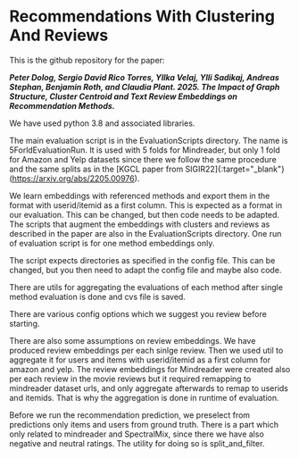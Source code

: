# Recommendations With Clustering And Reviews
This is the github repository for the paper:

**_Peter Dolog, Sergio David Rico Torres, Yllka Velaj, Ylli Sadikaj, Andreas Stephan, Benjamin Roth, and Claudia
Plant. 2025. The Impact of Graph Structure, Cluster Centroid and Text Review Embeddings on Recommendation
Methods._**


We have used python 3.8 and associated libraries.

The main evaluation script is in the EvaluationScripts directory. The name is 5ForldEvaluationRun.
It is used with 5 folds for Mindreader, but only 1 fold for Amazon and Yelp datasets since there we follow the same procedure and the same splits as in the [KGCL paper from SIGIR22]{:target="_blank"}(https://arxiv.org/abs/2205.00976).

We learn embeddings with referenced methods and export them in the format with userid/itemid as a first column. This is expected as a format in our evaluation. 
This can be changed, but then code needs to be adapted.
The scripts that augment the embeddings with clusters and reviews as described in the paper are also in the EvaluationScripts directory.
One run of evaluation script is for one method embeddings only.

The script expects directories as specified in the config file. This can be changed, but you then need to adapt the config file and maybe also code.

There are utils for aggregating the evaluations of each method after single method evaluation is done and cvs file is saved.

There are various config options which we suggest you review before starting.

There are also some assumptions on review embeddings. We have produced review embeddings per each sinlge review. Then we used util to aggregate it for users and items with userid/itemid as a first column for amazon and yelp.
The review embeddings for Mindreader were created also per each review in the movie reviews but it required remapping to mindreader dataset urls, and only aggregate afterwards to remap to userids and itemids. That is why the aggregation is done in runtime of evaluation.

Before we run the recommendation prediction, we preselect from predictions only items and users from ground truth. There is a part which only related to mindreader and SpectralMix, since there we have also negative and neutral ratings. The utility for doing so is split_and_filter.

